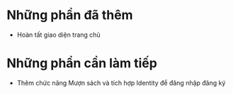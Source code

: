 # Những phần đã thêm

- Hoàn tất giao diện trang chủ

# Những phần cần làm tiếp

- Thêm chức năng Mượn sách và tích hợp Identity để đăng nhập đăng ký
